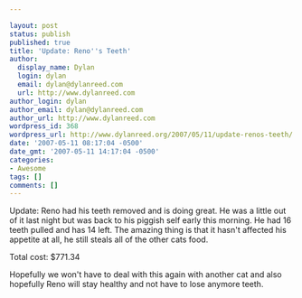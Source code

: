 ```yaml
---

layout: post
status: publish
published: true
title: 'Update: Reno''s Teeth'
author:
  display_name: Dylan
  login: dylan
  email: dylan@dylanreed.com
  url: http://www.dylanreed.com
author_login: dylan
author_email: dylan@dylanreed.com
author_url: http://www.dylanreed.com
wordpress_id: 368
wordpress_url: http://www.dylanreed.org/2007/05/11/update-renos-teeth/
date: '2007-05-11 08:17:04 -0500'
date_gmt: '2007-05-11 14:17:04 -0500'
categories:
- Awesome
tags: []
comments: []
---
```


Update: Reno had his teeth removed and is doing great. He was a little out of it last night but was back to his piggish self early this morning. He had 16 teeth pulled and has 14 left. The amazing thing is that it hasn't affected his appetite at all, he still steals all of the other cats food.

Total cost: $771.34

Hopefully we won't have to deal with this again with another cat and also hopefully Reno will stay healthy and not have to lose anymore teeth.
